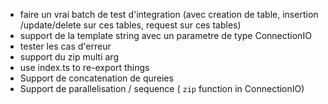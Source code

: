 * faire un vrai batch de test d'integration (avec creation de table, insertion /update/delete sur ces tables, request sur ces tables)
* support de la template string avec un parametre de type ConnectionIO
* tester les cas d'erreur
* support du zip multi arg
* use index.ts to re-export things
* Support de concatenation de qureies
* Support de parallelisation / sequence ( `zip` function in ConnectionIO)